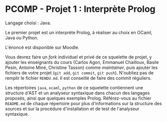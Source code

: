 # PCOMP - Projet 1 : Interprète Prolog

Langage choisi : Java.

Le premier projet est un interprète Prolog, à réaliser au choix en OCaml, Java ou Python.

L'énoncé est disponible sur Moodle.

Vous devrez faire un _fork_ individuel et privé de ce squelette de projet, y ajouter les enseignants du cours (Carlos Agon, Emmanuel Chailloux, Basile Pesin, Antoine Miné, Christine Tasson) comme _maintainer_, puis ajouter les fichiers de votre projet (`git add`, `git commit`, `git push`).
N'oubliez pas de remplir le fichier `RENDU.md`.
Il est conseillé de faire des commit réguliers.

Les répertoires `java`, `ocaml`, `python` de ce squelette contiennent une structure d'AST et un analyseur syntaxique dans chacun des langages proposés, ainsi que quelques exemples Prolog.
Référez-vous au fichier `README.md` de chaque répertoire pour plus d'informations sur la structure des sources et sur la procédure d'installation et de test de l'analyseur syntaxique.
